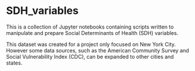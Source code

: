 # SDH_variables
This is a collection of Jupyter notebooks containing scripts written to manipulate and prepare Social Determinants of Health (SDH) variables.

This dataset was created for a project only focused on New York City.  However some data sources, such as the American Community Survey and Social Vulnerability Index (CDC), can be expanded to other cities and states. 

